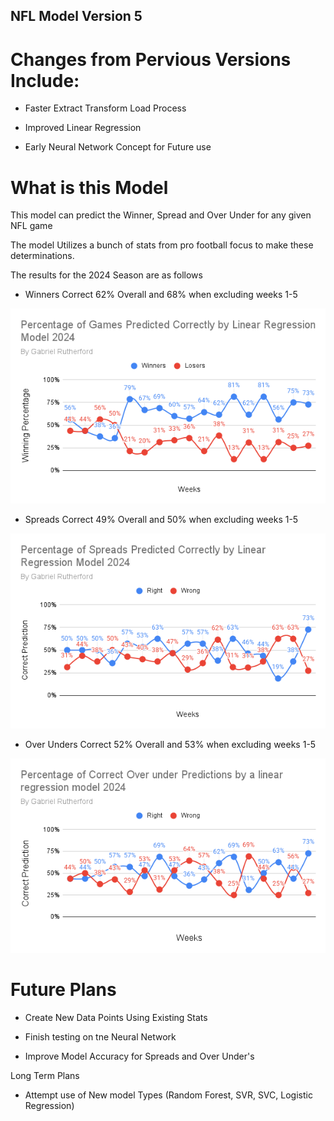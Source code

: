 ## NFL Model Version 5

# Changes from Pervious Versions Include:

- Faster Extract Transform Load Process

- Improved Linear Regression

- Early Neural Network Concept for Future use

# What is this Model

This model can predict the Winner, Spread and Over Under for any given NFL game

The model Utilizes a bunch of stats from pro football focus to make these determinations.

The results for the 2024 Season are as follows

- Winners Correct 62% Overall and 68% when excluding weeks 1-5

![PNG1](Images/PNG1.png)

- Spreads Correct 49% Overall and 50% when excluding weeks 1-5

![PNG2](Images/PNG2.png)

- Over Unders Correct 52% Overall and 53% when excluding weeks 1-5

![PNG2](Images/PNG3.png)

# Future Plans

- Create New Data Points Using Existing Stats

- Finish testing on tne Neural Network 

- Improve Model Accuracy for Spreads and Over Under's 

Long Term Plans

- Attempt use of New model Types (Random Forest, SVR, SVC, Logistic Regression)